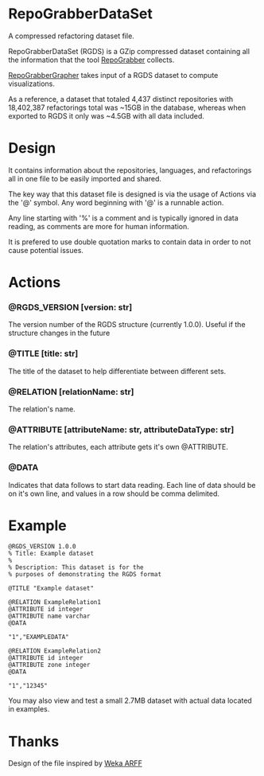 # RepoGrabberDataSet
A compressed refactoring dataset file.

RepoGrabberDataSet (RGDS) is a GZip compressed dataset containing all the information that the tool [RepoGrabber](https://github.com/aiapo/RepoGrabber) collects.

[RepoGrabberGrapher](https://github.com/aiapo/RepoGrabberGrapher) takes input of a RGDS dataset to compute visualizations.

As a reference, a dataset that totaled 4,437 distinct repositories with 18,402,387 refactorings total was ~15GB in the database, whereas when exported to RGDS it only was ~4.5GB with all data included.

# Design
It contains information about the repositories, languages, and refactorings all in one file to be easily imported and shared.

The key way that this dataset file is designed is via the usage of Actions via the '@' symbol. Any word beginning with '@' is a runnable action.

Any line starting with '%' is a comment and is typically ignored in data reading, as comments are more for human information.

It is prefered to use double quotation marks to contain data in order to not cause potential issues.

# Actions
### @RGDS_VERSION [version: str]
The version number of the RGDS structure (currently 1.0.0).
Useful if the structure changes in the future

### @TITLE [title: str]
The title of the dataset to help differentiate between different sets.

### @RELATION [relationName: str]
The relation's name.

### @ATTRIBUTE [attributeName: str, attributeDataType: str]
The relation's attributes, each attribute gets it's own @ATTRIBUTE.

### @DATA
Indicates that data follows to start data reading.
Each line of data should be on it's own line, and values in a row should be comma delimited.

# Example
```
@RGDS_VERSION 1.0.0
% Title: Example dataset
% 
% Description: This dataset is for the
% purposes of demonstrating the RGDS format

@TITLE "Example dataset"

@RELATION ExampleRelation1
@ATTRIBUTE id integer
@ATTRIBUTE name varchar
@DATA

"1","EXAMPLEDATA"

@RELATION ExampleRelation2
@ATTRIBUTE id integer
@ATTRIBUTE zone integer
@DATA

"1","12345"
```

You may also view and test a small 2.7MB dataset with actual data located in examples.

# Thanks
Design of the file inspired by [Weka ARFF](https://waikato.github.io/weka-wiki/formats_and_processing/arff_stable/)